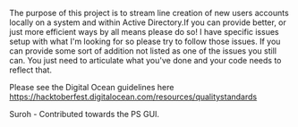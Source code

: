 The purpose of this project is to stream line creation of new users accounts locally on a system and within Active Directory.If you can provide better, or just more efficient ways by all means please do so! I have specific issues setup with what I'm looking for so please try to follow those issues. If you can provide some sort of addition not listed as one of the issues you still can. You just need to articulate what you've done and your code needs to reflect that. 

Please see the Digital Ocean guidelines here https://hacktoberfest.digitalocean.com/resources/qualitystandards   

Suroh - Contributed towards the PS GUI.

